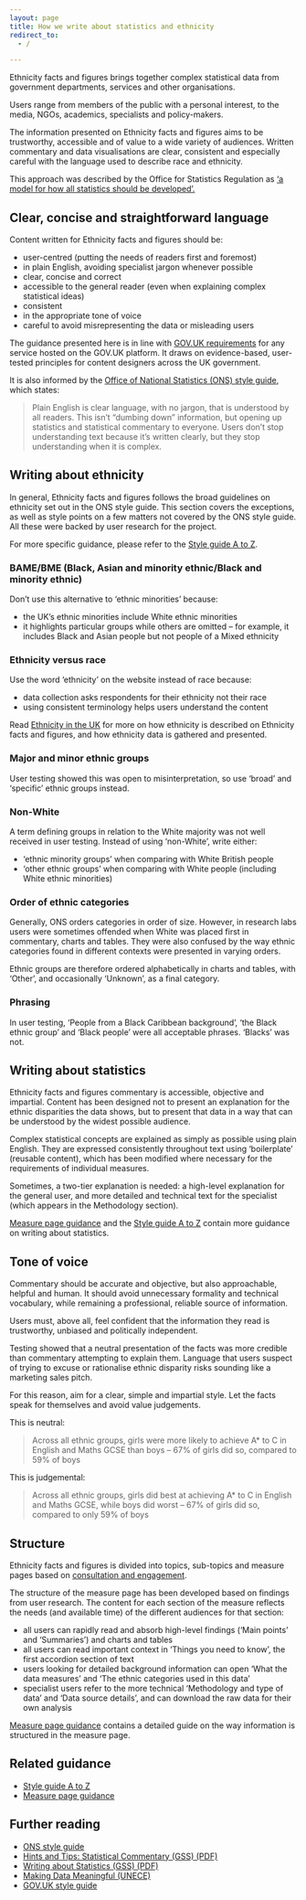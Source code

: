 ```yaml
---
layout: page
title: How we write about statistics and ethnicity
redirect_to:
  - /

---
```


Ethnicity facts and figures brings together complex statistical data from government departments, services and other organisations.

Users range from members of the public with a personal interest, to the media, NGOs, academics, specialists and policy-makers.

The information presented on Ethnicity facts and figures aims to be trustworthy, accessible and of value to a wide variety of audiences. Written commentary and data visualisations are clear, consistent and especially careful with the language used to describe race and ethnicity.

This approach was described by the Office for Statistics Regulation as [‘a model for how all statistics should be developed’.](https://www.statisticsauthority.gov.uk/ethnicity-facts-and-figures/)

## Clear, concise and straightforward language

Content written for Ethnicity facts and figures should be:

* user-centred (putting the needs of readers first and foremost)
* in plain English, avoiding specialist jargon whenever possible
* clear, concise and correct
* accessible to the general reader (even when explaining complex statistical ideas)
* consistent
* in the appropriate tone of voice
* careful to avoid misrepresenting the data or misleading users

The guidance presented here is in line with [GOV.UK requirements](https://www.gov.uk/guidance/content-design/writing-for-gov-uk) for any service hosted on the GOV.UK platform. It draws on evidence-based, user-tested principles for content designers across the UK government.

It is also informed by the [Office of National Statistics (ONS) style guide](https://style.ons.gov.uk/), which states:

> Plain English is clear language, with no jargon, that is understood by all readers. This isn’t “dumbing down” information, but opening up statistics and statistical commentary to everyone. Users don’t stop understanding text because it’s written clearly, but they stop understanding when it is complex.

## Writing about ethnicity

In general, Ethnicity facts and figures follows the broad guidelines on ethnicity set out in the ONS style guide. This section covers the exceptions, as well as style points on a few matters not covered by the ONS style guide. All these were backed by user research for the project.

For more specific guidance, please refer to the [Style guide A to Z](/a-z).

### BAME/BME (Black, Asian and minority ethnic/Black and minority ethnic)

Don’t use this alternative to ‘ethnic minorities’ because:

* the UK’s ethnic minorities include White ethnic minorities
* it highlights particular groups while others are omitted – for example, it includes Black and Asian people but not people of a Mixed ethnicity

### Ethnicity versus race

Use the word ‘ethnicity’ on the website instead of race because:

* data collection asks respondents for their ethnicity not their race
* using consistent terminology helps users understand the content

Read [Ethnicity in the UK](https://www.ethnicity-facts-figures.service.gov.uk/ethnicity-in-the-uk) for more on how ethnicity is described on Ethnicity facts and figures, and how ethnicity data is gathered and presented.

### Major and minor ethnic groups

User testing showed this was open to misinterpretation, so use ‘broad’ and ‘specific’ ethnic groups instead.

### Non-White

A term defining groups in relation to the White majority was not well received in user testing. Instead of using ‘non-White’, write either:

* ‘ethnic minority groups’ when comparing with White British people
* ‘other ethnic groups’ when comparing with White people (including White ethnic minorities)

### Order of ethnic categories

Generally, ONS orders categories in order of size. However, in research labs users were sometimes offended when White was placed first in commentary, charts and tables. They were also confused by the way ethnic categories found in different contexts were presented in varying orders.

Ethnic groups are therefore ordered alphabetically in charts and tables, with ‘Other’, and occasionally ‘Unknown’, as a final category.

### Phrasing

In user testing, ‘People from a Black Caribbean background’, ‘the Black ethnic group’ and ‘Black people’ were all acceptable phrases. ‘Blacks’ was not.

## Writing about statistics

Ethnicity facts and figures commentary is accessible, objective and impartial. Content has been designed not to present an explanation for the ethnic disparities the data shows, but to present that data in a way that can be understood by the widest possible audience.

Complex statistical concepts are explained as simply as possible using plain English. They are expressed consistently throughout text using ‘boilerplate’ (reusable content), which has been modified where necessary for the requirements of individual measures.

Sometimes, a two-tier explanation is needed: a high-level explanation for the general user, and more detailed and technical text for the specialist (which appears in the Methodology section).

[Measure page guidance](/measure-page) and the [Style guide A to Z](/a-z) contain more guidance on writing about statistics.

## Tone of voice
Commentary should be accurate and objective, but also approachable, helpful and human.
It should avoid unnecessary formality and technical vocabulary, while remaining a professional, reliable source of information.

Users must, above all, feel confident that the information they read is trustworthy, unbiased and politically independent.

Testing showed that a neutral presentation of the facts was more credible than commentary attempting to explain them. Language that users suspect of trying to excuse or rationalise ethnic disparity risks sounding like a marketing sales pitch.

For this reason, aim for a clear, simple and impartial style. Let the facts speak for themselves and avoid value judgements.

This is neutral:

> Across all ethnic groups, girls were more likely to achieve A* to C in English and Maths GCSE than boys – 67% of girls did so, compared to 59% of boys

This is judgemental:

> Across all ethnic groups, girls did best at achieving A* to C in English and Maths GCSE, while boys did worst – 67% of girls did so, compared to only 59% of boys

## Structure

Ethnicity facts and figures is divided into topics, sub-topics and measure pages based on [consultation and engagement](https://www.ethnicity-facts-figures.service.gov.uk/background#consultation-and-engagement).

The structure of the measure page  has been developed based on findings from user research. The content for each section of the measure reflects the needs (and available time) of the different audiences for that section:

* all users can rapidly read and absorb high-level findings (‘Main points’ and ‘Summaries’) and charts and tables
* all users can read important context in ‘Things you need to know’, the first accordion section of text
* users looking for detailed background information can open ‘What the data measures’ and ‘The ethnic categories used in this data’
* specialist users refer to the more technical ‘Methodology and type of data’ and ‘Data source details’, and can download the raw data for their own analysis

[Measure page guidance](/measure-page) contains a detailed guide on the way information is structured in the measure page.

## Related guidance

* [Style guide A to Z](./a-z)
* [Measure page guidance](./measure-page)

## Further reading

* [ONS style guide](https://style.ons.gov.uk/)
* [Hints and Tips: Statistical Commentary (GSS) (PDF)](https://gss.civilservice.gov.uk/wp-content/uploads/2012/12/20140303-GPT-Commentary-Hints-and-Tips.pdf)
* [Writing about Statistics (GSS) (PDF)](https://gss.civilservice.gov.uk/wp-content/uploads/2012/12/Writing-About-Statistics-National-Statisticians-Guidance1.pdf)
* [Making Data Meaningful (UNECE)](http://www.unece.org/stats/documents/writing/)
* [GOV.UK style guide](https://www.gov.uk/guidance/style-guide/a-to-z-of-gov-uk-style)
